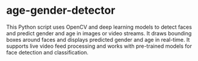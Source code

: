 # age-gender-detector
This Python script uses OpenCV and deep learning models to detect faces and predict gender and age in images or video streams. It draws bounding boxes around faces and displays predicted gender and age in real-time. It supports live video feed processing and works with pre-trained models for face detection and classification.
